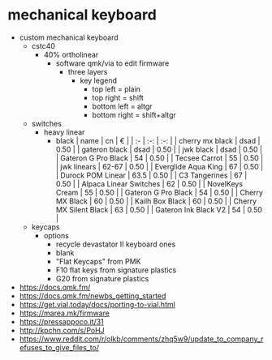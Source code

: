 # mechanical keyboard

+ custom mechanical keyboard
    + cstc40
        + 40% ortholinear
            + software qmk/via to edit firmware
                + three layers 
                    + key legend
                        + top left = plain
                        + top right = shift
                        + bottom left = altgr
                        + bottom right = shift+altgr
    + switches
        + heavy linear
            + black
                | name | cn | € |
                | :- | :-: | :-: |
                | cherry mx black | dsad | 0.50 |
                | gateron black | dsad | 0.50 |
                | jwk black | dsad | 0.50 |
                | Gateron G Pro Black | 54 | 0.50 |
                | Tecsee Carrot | 55 | 0.50 |
                | jwk linears | 62-67 | 0.50 |
                | Everglide Aqua King | 67 | 0.50 |
                | Durock POM Linear | 63.5 | 0.50 |
                | C3 Tangerines | 67 | 0.50 |
                | Alpaca Linear Switches | 62 | 0.50 |
                | NovelKeys Cream | 55 | 0.50 |
                | Gateron G Pro Black | 54 | 0.50 |
                | Cherry MX Black | 60 | 0.50 |
                | Kailh Box Black | 60 | 0.50 |
                | Cherry MX Silent Black | 63 | 0.50 |
                | Gateron Ink Black V2 | 54 | 0.50 |
    + keycaps
        + options
            + recycle devastator II keyboard ones
            + blank
            + "Flat Keycaps" from PMK
            + F10 flat keys from signature plastics
            + G20 from signature plastics
+ https://docs.qmk.fm/
+ https://docs.qmk.fm/newbs_getting_started
+ https://get.vial.today/docs/porting-to-vial.html
+ https://marea.mk/firmware
+ https://pressappoco.it/31
+ http://kpchn.com/s/PoHJ
+ https://www.reddit.com/r/olkb/comments/zhq5w9/update_to_company_refuses_to_give_files_to/
